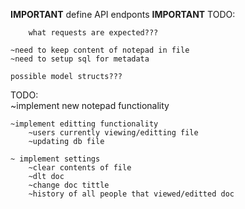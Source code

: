
**IMPORTANT** define API endponts  **IMPORTANT**
TODO:
	
		what requests are expected??? 

	~need to keep content of notepad in file
	~need to setup sql for metadata

	possible model structs???


TODO:	
	~implement new notepad functionality

	~implement editting functionality
		~users currently viewing/editting file
		~updating db file

	~ implement settings
		~clear contents of file
		~dlt doc
		~change doc tittle
		~history of all people that viewed/editted doc